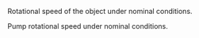 Rotational speed of the object under nominal conditions.

Pump rotational speed under nominal conditions.
